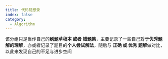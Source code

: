 ```yaml
---
title: 代码随想录
index: false
category:
  - Algorithm
---
```


该分组只是当作自己的**刷题草稿本 或者 错题集**，主要记录了一些自己**对于优秀题解的理解**，亦或者记录了题目的**个人尝试解法**，随后与 **正确 或 优秀 题解**做对比，以此来发现自己的不足与进步空间